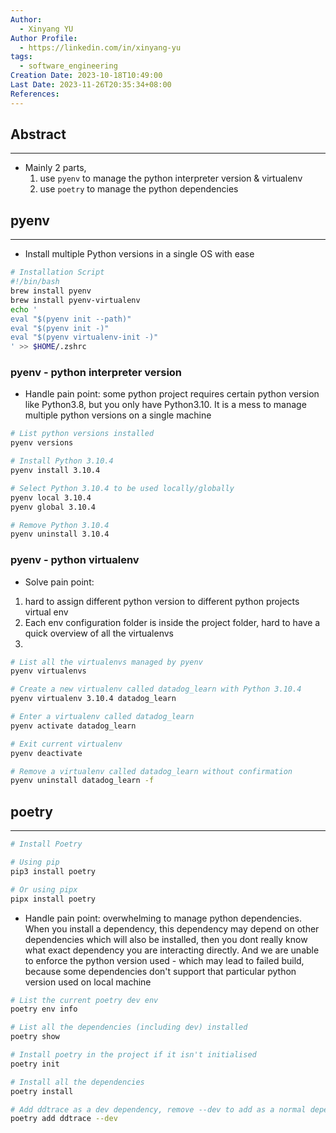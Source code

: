 ```yaml
---
Author:
  - Xinyang YU
Author Profile:
  - https://linkedin.com/in/xinyang-yu
tags:
  - software_engineering
Creation Date: 2023-10-18T10:49:00
Last Date: 2023-11-26T20:35:34+08:00
References:
---
```

## Abstract
---
- Mainly 2 parts, 
	1. use `pyenv` to manage the python interpreter version & virtualenv
	2. use `poetry` to manage the python dependencies

## pyenv
---
- Install multiple Python versions in a single OS with ease
```bash
# Installation Script
#!/bin/bash
brew install pyenv
brew install pyenv-virtualenv
echo '
eval "$(pyenv init --path)"
eval "$(pyenv init -)"
eval "$(pyenv virtualenv-init -)"
' >> $HOME/.zshrc
```
### pyenv - python interpreter version
- Handle pain point: some python project requires certain python version like Python3.8, but you only have Python3.10. It is a mess to manage multiple python versions on a single machine
```bash
# List python versions installed
pyenv versions

# Install Python 3.10.4
pyenv install 3.10.4

# Select Python 3.10.4 to be used locally/globally
pyenv local 3.10.4
pyenv global 3.10.4

# Remove Python 3.10.4
pyenv uninstall 3.10.4
```
### pyenv - python virtualenv
- Solve pain point: 
1) hard to assign different python version to different python projects virtual env
2) Each env configuration folder is inside the project folder, hard to have a quick overview of all the virtualenvs
3) 
```bash
# List all the virtualenvs managed by pyenv
pyenv virtualenvs

# Create a new virtualenv called datadog_learn with Python 3.10.4
pyenv virtualenv 3.10.4 datadog_learn

# Enter a virtualenv called datadog_learn
pyenv activate datadog_learn

# Exit current virtualenv
pyenv deactivate 

# Remove a virtualenv called datadog_learn without confirmation
pyenv uninstall datadog_learn -f
```

## poetry
---
```bash
# Install Poetry

# Using pip
pip3 install poetry

# Or using pipx
pipx install poetry
```
- Handle pain point: overwhelming to manage python dependencies. When you install a dependency, this dependency may depend on other dependencies which will also be installed, then you dont really know what exact dependency you are interacting directly. And we are unable to enforce the python version used - which may lead to failed build, because some dependencies don't support that particular python version used on local machine
```bash
# List the current poetry dev env
poetry env info

# List all the dependencies (including dev) installed
poetry show

# Install poetry in the project if it isn't initialised
poetry init

# Install all the dependencies
poetry install

# Add ddtrace as a dev dependency, remove --dev to add as a normal dependency
poetry add ddtrace --dev
```